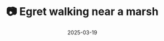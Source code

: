 ---
title: '📷 Egret walking near a marsh'
date: '2025-03-19'
image: 'https://cdn.diblasio.social/static/photos/2025/20250319_124457.jpg'
thumbnail: 'https://cdn.diblasio.social/static/photos/2025/thumbnails/20250319_124457.jpg'
alt_text: "An egret standing by the water's edge in a grassy area."
tags:
  - "#Photography"
  - "#Netherlands"
  - "#Huizen"
  - "#Nature"
  - "#BirdPhotography"
  - "#Wildlife"
  - "#Fujifilm"
  - "#FujifilmXT4"
  - "#NaturePhotography"
description: ''
created_date: '2025-03-19'
location: "Randweg, Stad en Lande, Huizerhoogt, Huizen, Noord-Holland, Nederland, 1276 GE, Nederland"
exif_data: "FUJIFILM X-T4 XF100-400mmF4.5-5.6 R LM OIS WR (1/340 | f/5.6 | ISO 320)"
draft: false
---